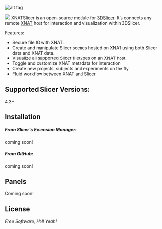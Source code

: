 ![alt tag](https://raw.github.com/skumar221/XNATSlicer/master/XnatSlicer/Resources/Icons/XNATSlicer-MainIcon.png)

<img src=https://raw.github.com/skumar221/XNATSlicer/master/XnatSlicer/Resources/Icons/XNATSlicer-MainIcon.png onclick="alert('CLICK!')"></img>
XNATSlicer is an open-source module for [3DSlicer](http://www.slicer.org/).  It's connects any remote [XNAT](http://www.xnat.org/) host for interaction and visualization within 3DSlicer.

Features:
* Secure file IO with XNAT.
* Create and manipulate Slicer scenes hosted on XNAT using both Slicer data and XNAT data.
* Visualize all supported Slicer filetypes on an XNAT host.
* Toggle and customize XNAT metadata for interaction.
* Create new projects, subjects and experiments on the fly.
* Fluid workflow between XNAT and Slicer.




Supported Slicer Versions:
----
4.3+




Installation
--------------

##### From Slicer's Extension Manager:

coming soon!


##### From GitHub:

coming soon!


Panels
--------------
Coming soon!


License
----

*Free Software, Hell Yeah!*
  
    